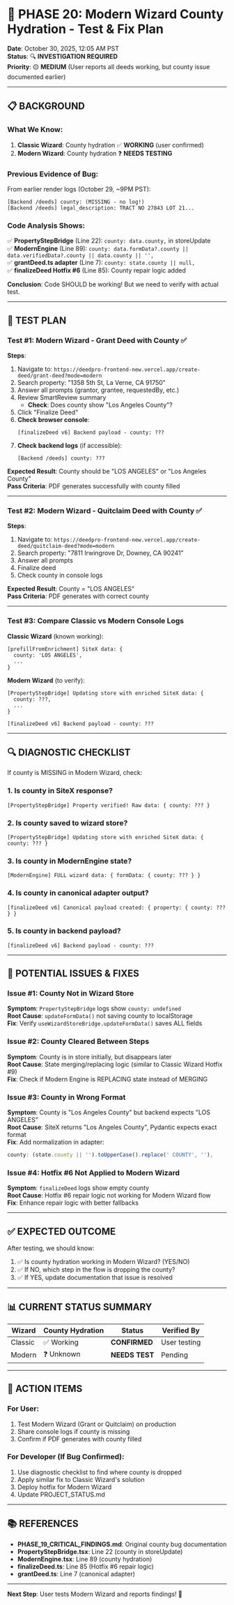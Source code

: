 # 🧪 PHASE 20: Modern Wizard County Hydration - Test & Fix Plan

**Date**: October 30, 2025, 12:05 AM PST  
**Status**: 🔍 **INVESTIGATION REQUIRED**  
**Priority**: 🟡 **MEDIUM** (User reports all deeds working, but county issue documented earlier)

---

## 📋 BACKGROUND

### What We Know:
1. **Classic Wizard**: County hydration ✅ **WORKING** (user confirmed)
2. **Modern Wizard**: County hydration ❓ **NEEDS TESTING**

### Previous Evidence of Bug:
From earlier render logs (October 29, ~9PM PST):
```
[Backend /deeds] county: (MISSING - no log!)
[Backend /deeds] legal_description: TRACT NO 27843 LOT 21...
```

### Code Analysis Shows:
✅ **PropertyStepBridge** (Line 22): `county: data.county,` in storeUpdate  
✅ **ModernEngine** (Line 89): `county: data.formData?.county || data.verifiedData?.county || data.county || '',`  
✅ **grantDeed.ts adapter** (Line 7): `county: state.county || null,`  
✅ **finalizeDeed Hotfix #6** (Line 85): County repair logic added  

**Conclusion**: Code SHOULD be working! But we need to verify with actual test.

---

## 🧪 TEST PLAN

### Test #1: Modern Wizard - Grant Deed with County ✅
**Steps**:
1. Navigate to: `https://deedpro-frontend-new.vercel.app/create-deed/grant-deed?mode=modern`
2. Search property: "1358 5th St, La Verne, CA 91750"
3. Answer all prompts (grantor, grantee, requestedBy, etc.)
4. Review SmartReview summary
   - **Check**: Does county show "Los Angeles County"?
5. Click "Finalize Deed"
6. **Check browser console**:
   ```
   [finalizeDeed v6] Backend payload - county: ??? 
   ```
7. **Check backend logs** (if accessible):
   ```
   [Backend /deeds] county: ???
   ```

**Expected Result**: County should be "LOS ANGELES" or "Los Angeles County"  
**Pass Criteria**: PDF generates successfully with county filled

---

### Test #2: Modern Wizard - Quitclaim Deed with County ✅
**Steps**:
1. Navigate to: `https://deedpro-frontend-new.vercel.app/create-deed/quitclaim-deed?mode=modern`
2. Search property: "7811 Irwingrove Dr, Downey, CA 90241"
3. Answer all prompts
4. Finalize deed
5. Check county in console logs

**Expected Result**: County = "LOS ANGELES"  
**Pass Criteria**: PDF generates with correct county

---

### Test #3: Compare Classic vs Modern Console Logs
**Classic Wizard** (known working):
```
[prefillFromEnrichment] SiteX data: {
  county: 'LOS ANGELES',
  ...
}
```

**Modern Wizard** (to verify):
```
[PropertyStepBridge] Updating store with enriched SiteX data: {
  county: ???,
  ...
}

[finalizeDeed v6] Backend payload - county: ???
```

---

## 🔍 DIAGNOSTIC CHECKLIST

If county is MISSING in Modern Wizard, check:

### 1. **Is county in SiteX response?**
```
[PropertyStepBridge] Property verified! Raw data: { county: ??? }
```

### 2. **Is county saved to wizard store?**
```
[PropertyStepBridge] Updating store with enriched SiteX data: { county: ??? }
```

### 3. **Is county in ModernEngine state?**
```
[ModernEngine] FULL wizard data: { formData: { county: ??? } }
```

### 4. **Is county in canonical adapter output?**
```
[finalizeDeed v6] Canonical payload created: { property: { county: ??? } }
```

### 5. **Is county in backend payload?**
```
[finalizeDeed v6] Backend payload - county: ???
```

---

## 🐛 POTENTIAL ISSUES & FIXES

### Issue #1: County Not in Wizard Store
**Symptom**: `PropertyStepBridge` logs show `county: undefined`  
**Root Cause**: `updateFormData()` not saving county to localStorage  
**Fix**: Verify `useWizardStoreBridge.updateFormData()` saves ALL fields

### Issue #2: County Cleared Between Steps
**Symptom**: County is in store initially, but disappears later  
**Root Cause**: State merging/replacing logic (similar to Classic Wizard Hotfix #9)  
**Fix**: Check if Modern Engine is REPLACING state instead of MERGING

### Issue #3: County in Wrong Format
**Symptom**: County is "Los Angeles County" but backend expects "LOS ANGELES"  
**Root Cause**: SiteX returns "Los Angeles County", Pydantic expects exact format  
**Fix**: Add normalization in adapter:
```typescript
county: (state.county || '').toUpperCase().replace(' COUNTY', ''),
```

### Issue #4: Hotfix #6 Not Applied to Modern Wizard
**Symptom**: `finalizeDeed` logs show empty county  
**Root Cause**: Hotfix #6 repair logic not working for Modern Wizard flow  
**Fix**: Enhance repair logic with better fallbacks

---

## ✅ EXPECTED OUTCOME

After testing, we should know:
1. ✅ Is county hydration working in Modern Wizard? (YES/NO)
2. ✅ If NO, which step in the flow is dropping the county?
3. ✅ If YES, update documentation that issue is resolved

---

## 📊 CURRENT STATUS SUMMARY

| Wizard | County Hydration | Status | Verified By |
|--------|------------------|--------|-------------|
| Classic | ✅ Working | **CONFIRMED** | User testing |
| Modern | ❓ Unknown | **NEEDS TEST** | Pending |

---

## 🎯 ACTION ITEMS

### For User:
1. Test Modern Wizard (Grant or Quitclaim) on production
2. Share console logs if county is missing
3. Confirm if PDF generates with county filled

### For Developer (If Bug Confirmed):
1. Use diagnostic checklist to find where county is dropped
2. Apply similar fix to Classic Wizard's solution
3. Deploy hotfix for Modern Wizard
4. Update PROJECT_STATUS.md

---

## 📚 REFERENCES

- **PHASE_19_CRITICAL_FINDINGS.md**: Original county bug documentation
- **PropertyStepBridge.tsx**: Line 22 (county in storeUpdate)
- **ModernEngine.tsx**: Line 89 (county hydration)
- **finalizeDeed.ts**: Line 85 (Hotfix #6 repair logic)
- **grantDeed.ts**: Line 7 (canonical adapter)

---

**Next Step**: User tests Modern Wizard and reports findings! 🚀

